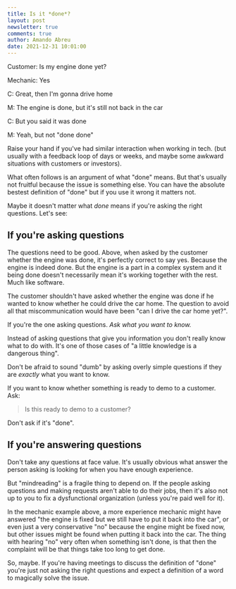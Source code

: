 ```yaml
---
title: Is it *done*?
layout: post
newsletter: true
comments: true
author: Amando Abreu
date: 2021-12-31 10:01:00
---
```

Customer: Is my engine done yet?

Mechanic: Yes

C: Great, then I'm gonna drive home

M: The engine is done, but it's still not back in the car

C: But you said it was done

M: Yeah, but not "done done"

Raise your hand if you've had similar interaction when working in tech. (but usually with a feedback loop of days or weeks, and maybe some awkward situations with customers or investors).

What often follows is an argument of what "done" means. But that's usually not fruitful because the issue is something else. You can have the absolute bestest definition of "done" but if you use it wrong it matters not.

Maybe it doesn't matter what *done* means if you're asking the right questions. Let's see:

## If you're asking questions

The questions need to be good. Above, when asked by the customer whether the engine was done, it's perfectly correct to say yes. Because the engine is indeed done. But the engine is a part in a complex system and it being done doesn't necessarily mean it's working together with the rest. Much like software.

The customer shouldn't have asked whether the engine was done if he wanted to know whether he could drive the car home. The question to avoid all that miscommunication would have been "can I drive the car home yet?".

If you're the one asking questions. *Ask what you want to know.* 

Instead of asking questions that give you information you don't really know what to do with. It's one of those cases of "a little knowledge is a dangerous thing". 

Don't be afraid to sound "dumb" by asking overly simple questions if they are *exactly* what you want to know.

If you want to know whether something is ready to demo to a customer. Ask:

> Is this ready to demo to a customer?

Don't ask if it's "done". 

## If you're answering questions

Don't take any questions at face value. It's usually obvious what answer the person asking is looking for when you have enough experience. 

But "mindreading" is a fragile thing to depend on. If the people asking questions and making requests aren't able to do their jobs, then it's also not up to you to fix a dysfunctional organization (unless you're paid well for it). 

In the mechanic example above, a more experience mechanic might have answered "the engine is fixed but we still have to put it back into the car", or even just a very conservative "no" because the engine might be fixed now, but other issues might be found when putting it back into the car. The thing with hearing "no" very often when something isn't done, is that then the complaint will be that things take too long to get done. 


So, maybe. If you're having meetings to discuss the definition of "done" you're just not asking the right questions and expect a definition of a word to magically solve the issue.